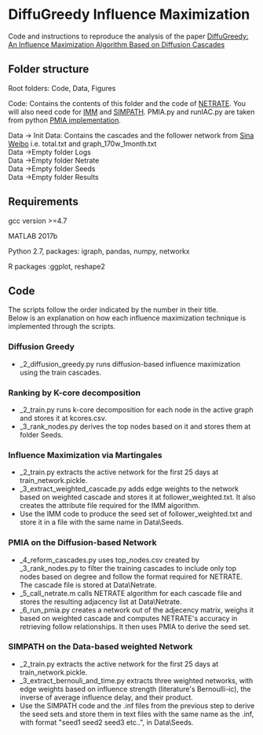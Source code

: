 # DiffuGreedy Influence Maximization
Code and instructions to reproduce the analysis of the paper [DiffuGreedy: An Influence Maximization Algorithm Based on Diffusion Cascades](https://link.springer.com/chapter/10.1007/978-3-030-05411-3_32)

## Folder structure
Root folders: Code, Data, Figures

Code: Contains the contents of this folder and the code of [NETRATE](people.tuebingen.mpg.de/manuelgr/netrate/#code). You will also need code for [IMM](https://sourceforge.net/projects/im-imm/) and [SIMPATH](https://www.cs.ubc.ca/~goyal/code-release.php). 
PMIA.py and runIAC.py are taken from python [PMIA implementation](https://github.com/nd7141/influence-maximization/tree/master/IC). 

Data -> Init Data: Contains the cascades and the follower network from [Sina Weibo](https://aminer.org/influencelocality) i.e. total.txt and graph_170w_1month.txt <br> 
Data ->Empty folder Logs <br>
Data ->Empty folder Netrate <br>
Data ->Empty folder Seeds <br>
Data ->Empty folder Results <br>

## Requirements
gcc version >=4.7

MATLAB 2017b

Python 2.7, packages:
igraph, pandas, numpy, networkx

R packages :ggplot, reshape2


## Code
The scripts follow the order indicated by the number in their title. <br>
Below is an explanation on how each influence maximization technique is implemented through the scripts. 


### Diffusion Greedy
- \_2\_diffusion\_greedy.py runs diffusion-based influence maximization using the train cascades.

### Ranking by K-core decomposition
- \_2\_train.py runs k-core decomposition for each node in the active graph and stores it at kcores.csv. 
- \_3\_rank\_nodes.py derives the top nodes based on it and stores them at folder Seeds. 

### Influence Maximization via Martingales
- \_2\_train.py extracts the active network for the first 25 days at train\_network.pickle.
- \_3\_extract\_weighted\_cascade.py adds edge weights to the network based on weighted cascade and stores it at follower\_weighted.txt. It also creates the attribute file required for the IMM algorithm.
- Use the IMM code to produce the seed set of follower\_weighted.txt  and store it in a file with the same name in Data\Seeds.

### PMIA on the Diffusion-based Network
- \_4\_reform\_cascades.py uses top\_nodes.csv created by \_3\_rank\_nodes.py to filter the training cascades to include only top nodes based on degree and follow the format required for NETRATE. The cascade file is stored at Data\Netrate.
- \_5\_call\_netrate.m calls NETRATE algorithm for each cascade file and stores the resulting adjacency list at Data\Netrate.
- \_6\_run\_pmia.py creates a network out of the adjecency matrix, weighs it based on weighted cascade and computes NETRATE's accuracy in retrieving follow relationships. It then uses PMIA to derive the seed set.

### SIMPATH on the Data-based weighted Network
- \_2\_train.py extracts the active network for the first 25 days at train\_network.pickle.
- \_3\_extract\_bernouli\_and\_time.py extracts three weighted networks, with edge weights based on influence strength (literature's Bernoulli-ic), the inverse of average influence delay, and their product. 
- Use the SIMPATH code and the .inf files from the previous step to derive the seed sets and store them in text files with the same name as the .inf, with format "seed1 seed2 seed3 etc..", in Data\Seeds.
